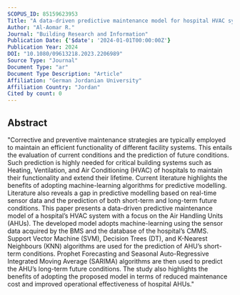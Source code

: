 ```yaml
---
SCOPUS_ID: 85159623953
Title: "A data-driven predictive maintenance model for hospital HVAC system with machine learning"
Author: "Al-Aomar R."
Journal: "Building Research and Information"
Publication Date: {'$date': '2024-01-01T00:00:00Z'}
Publication Year: 2024
DOI: "10.1080/09613218.2023.2206989"
Source Type: "Journal"
Document Type: "ar"
Document Type Description: "Article"
Affiliation: "German Jordanian University"
Affiliation Country: "Jordan"
Cited by count: 0
---
```


## Abstract
"Corrective and preventive maintenance strategies are typically employed to maintain an efficient functionality of different facility systems. This entails the evaluation of current conditions and the prediction of future conditions. Such prediction is highly needed for critical building systems such as Heating, Ventilation, and Air Conditioning (HVAC) of hospitals to maintain their functionality and extend their lifetime. Current literature highlights the benefits of adopting machine-learning algorithms for predictive modelling. Literature also reveals a gap in predictive modelling based on real-time sensor data and the prediction of both short-term and long-term future conditions. This paper presents a data-driven predictive maintenance model of a hospital’s HVAC system with a focus on the Air Handling Units (AHUs). The developed model adopts machine-learning using the sensor data acquired by the BMS and the database of the hospital’s CMMS. Support Vector Machine (SVM), Decision Trees (DT), and K-Nearest Neighbours (KNN) algorithms are used for the prediction of AHU’s short-term conditions. Prophet Forecasting and Seasonal Auto-Regressive Integrated Moving Average (SARIMA) algorithms are then used to predict the AHU’s long-term future conditions. The study also highlights the benefits of adopting the proposed model in terms of reduced maintenance cost and improved operational effectiveness of hospital AHUs."
